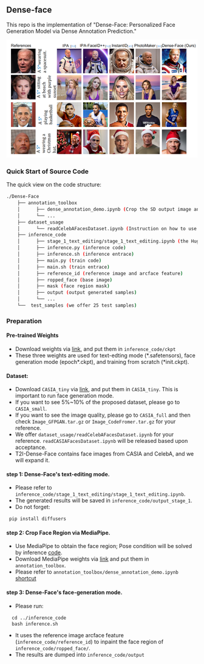 ## Dense-face
This repo is the implementation of "Dense-Face: Personalized Face Generation Model via Dense Annotation Prediction."

![Teaser](./figure1.png)

### Quick Start of Source Code
The quick view on the code structure:
```bash
./Dense-Face
    ├── annotation_toolbox
    │      ├── dense_annotation_demo.ipynb (Crop the SD output image and produce the face region mask)
    │      └── ...
    ├── dataset_usage
    │      └── readCelebAFacesDataset.ipynb (Instruction on how to use dataset)
    ├── inference_code
    │      ├── stage_1_text_editing/stage_1_text_editing.ipynb (the Huggingface interface on Text-based Editing mode.)
    │      ├── inference.py (inference code)
    │      ├── inference.sh (inference entrace)
    │      ├── main.py (train code)
    │      ├── main.sh (train entrace)
    │      ├── reference_id (reference image and arcface feature)
    │      ├── ropped_face (base image)
    │      ├── mask (face region mask)
    │      ├── output (output generated samples)
    │      └── ...
    └──  test_samples (we offer 25 test samples)
```

### Preparation
#### Pre-trained Weights
- Download weights via [link](https://drive.google.com/drive/folders/1b-sNLdfvDkFlm78QnMg2-po-R2G1CNbo), and put them in `inference_code/ckpt`
- These three weights are used for text-edting mode (\*.safetensors), face generation mode (epoch*.ckpt), and training from scratch (\*init.ckpt). 
#### Dataset:
- Download `CASIA_tiny` via [link](https://drive.google.com/file/d/1Nr8xwErb8CJc-vnVWj9-hXt260hbk-ce/view?usp=sharing), and put them in `CASIA_tiny`. This is important to run face generation mode.
- If you want to see 5%~10% of the proposed dataset, please go to `CASIA_small`.
- If you want to see the image quality, please go to `CASIA_full` and then check `Image_GFPGAN.tar.gz` or `Image_CodeFromer.tar.gz` for your reference. 
- We offer `dataset_usage/readCelebAFacesDataset.ipynb` for your reference. `readCASIAFacesDataset.ipynb` will be released based upon acceptance.
- T2I-Dense-Face contains face images from CASIA and CelebA, and we will expand it.

#### step 1: Dense-Face's text-editing mode.
- Please refer to `inference_code/stage_1_text_editing/stage_1_text_editing.ipynb`.
- The generated results will be saved in `inference_code/output_stage_1`.
- Do not forget: 
 ```bash
  pip install diffusers
 ```

#### step 2: Crop Face Region via MediaPipe.
- Use MediaPipe to obtain the face region; Pose condition will be solved by inference [code](./inference_code/inference.py#L202).
- Download MediaPipe weights via [link](https://drive.google.com/drive/folders/19kJfLKe3sgw7wn-NiCOObd2vc1cw4w5B?usp=sharing) and put them in `annotation_toolbox`.
- Please refer to `annotation_toolbox/dense_annotation_demo.ipynb` [shortcut](./annotation_toolbox/dense_annotation_demo.ipynb)

#### step 3: Dense-Face's face-generation mode.
- Please run: 
 ```
   cd ../inference_code
   bash inference.sh
 ```
- It uses the reference image arcface feature (`inference_code/reference_id`) to inpaint the face region of `inference_code/ropped_face/`.
- The results are dumped into `inference_code/output`
